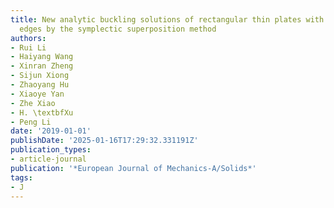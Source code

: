 ```yaml
---
title: New analytic buckling solutions of rectangular thin plates with two free adjacent
  edges by the symplectic superposition method
authors:
- Rui Li
- Haiyang Wang
- Xinran Zheng
- Sijun Xiong
- Zhaoyang Hu
- Xiaoye Yan
- Zhe Xiao
- H. \textbfXu
- Peng Li
date: '2019-01-01'
publishDate: '2025-01-16T17:29:32.331191Z'
publication_types:
- article-journal
publication: '*European Journal of Mechanics-A/Solids*'
tags:
- J
---
```

